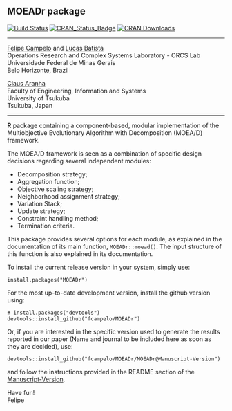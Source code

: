 ## MOEADr package
[![Build Status](https://api.travis-ci.org/fcampelo/MOEADr.png)](https://travis-ci.org/fcampelo/MOEADr) [![CRAN_Status_Badge](http://www.r-pkg.org/badges/version/MOEADr)](http://cran.r-project.org/package=MOEADr)
[![CRAN Downloads](http://cranlogs.r-pkg.org/badges/MOEADr)](http://cran.rstudio.com/web/packages/MOEADr/index.html)

***

[Felipe Campelo](mailto:fcampelo@ufmg.br) and [Lucas Batista](mailto:lusoba@ufmg.br)  
Operations Research and Complex Systems Laboratory - ORCS Lab  
Universidade Federal de Minas Gerais  
Belo Horizonte, Brazil

  
[Claus Aranha](mailto:caranha@cs.tsukuba.ac.jp)  
Faculty of Engineering, Information and Systems  
University of Tsukuba  
Tsukuba, Japan

***

**R** package containing a component-based, modular implementation of the Multiobjective Evolutionary Algorithm with Decomposition (MOEA/D) framework. 

The MOEA/D framework is seen as a combination of specific design decisions regarding several independent modules:

- Decomposition strategy;  
- Aggregation function;  
- Objective scaling strategy;  
- Neighborhood assignment strategy;  
- Variation Stack;  
- Update strategy;  
- Constraint handling method;  
- Termination criteria.

This package provides several options for each module, as explained in the documentation of its main function, `MOEADr::moead()`. The input structure of this function is also explained in its documentation.

To install the current release version in your system, simply use:

```
install.packages("MOEADr")
```

For the most up-to-date development version, install the github version using:

```
# install.packages("devtools")
devtools::install_github("fcampelo/MOEADr")
```

Or, if you are interested in the specific version used to generate the results reported in our paper (Name and journal to be included here as soon as they are decided), use:

```
devtools::install_github("fcampelo/MOEADr/MOEADr@Manuscript-Version")
```

and follow the instructions provided in the README section of the [Manuscript-Version](https://github.com/fcampelo/MOEADr/tree/Manuscript-Version).


Have fun!  
Felipe
